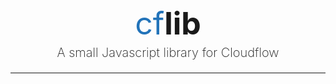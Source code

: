 <div align="center">
    <p style="font-size: 50px; margin-bottom: -15px"><span style="color: #2273B9">cf</span><strong>lib</strong></p>
    <p style="font-size: 20px; font-weight: 200">A small Javascript library for Cloudflow</p>
<hr/>
</div>
